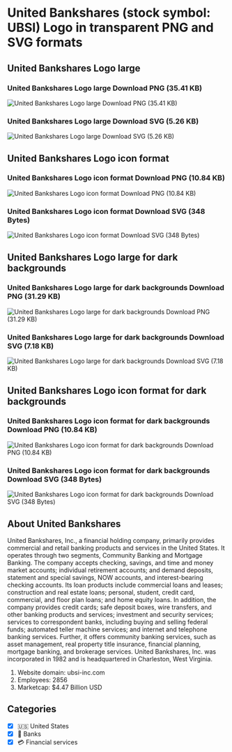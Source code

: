# United Bankshares (stock symbol: UBSI) Logo in transparent PNG and SVG formats

## United Bankshares Logo large

### United Bankshares Logo large Download PNG (35.41 KB)

![United Bankshares Logo large Download PNG (35.41 KB)](/img/orig/UBSI_BIG-23d9a24d.png)

### United Bankshares Logo large Download SVG (5.26 KB)

![United Bankshares Logo large Download SVG (5.26 KB)](/img/orig/UBSI_BIG-6b6f7c62.svg)

## United Bankshares Logo icon format

### United Bankshares Logo icon format Download PNG (10.84 KB)

![United Bankshares Logo icon format Download PNG (10.84 KB)](/img/orig/UBSI-714116dc.png)

### United Bankshares Logo icon format Download SVG (348 Bytes)

![United Bankshares Logo icon format Download SVG (348 Bytes)](/img/orig/UBSI-5d2c6252.svg)

## United Bankshares Logo large for dark backgrounds

### United Bankshares Logo large for dark backgrounds Download PNG (31.29 KB)

![United Bankshares Logo large for dark backgrounds Download PNG (31.29 KB)](/img/orig/UBSI_BIG.D-8f077869.png)

### United Bankshares Logo large for dark backgrounds Download SVG (7.18 KB)

![United Bankshares Logo large for dark backgrounds Download SVG (7.18 KB)](/img/orig/UBSI_BIG.D-ef74c5ee.svg)

## United Bankshares Logo icon format for dark backgrounds

### United Bankshares Logo icon format for dark backgrounds Download PNG (10.84 KB)

![United Bankshares Logo icon format for dark backgrounds Download PNG (10.84 KB)](/img/orig/UBSI.D-b9ed6c6b.png)

### United Bankshares Logo icon format for dark backgrounds Download SVG (348 Bytes)

![United Bankshares Logo icon format for dark backgrounds Download SVG (348 Bytes)](/img/orig/UBSI.D-3e62fa96.svg)

## About United Bankshares

United Bankshares, Inc., a financial holding company, primarily provides commercial and retail banking products and services in the United States. It operates through two segments, Community Banking and Mortgage Banking. The company accepts checking, savings, and time and money market accounts; individual retirement accounts; and demand deposits, statement and special savings, NOW accounts, and interest-bearing checking accounts. Its loan products include commercial loans and leases; construction and real estate loans; personal, student, credit card, commercial, and floor plan loans; and home equity loans. In addition, the company provides credit cards; safe deposit boxes, wire transfers, and other banking products and services; investment and security services; services to correspondent banks, including buying and selling federal funds; automated teller machine services; and internet and telephone banking services. Further, it offers community banking services, such as asset management, real property title insurance, financial planning, mortgage banking, and brokerage services. United Bankshares, Inc. was incorporated in 1982 and is headquartered in Charleston, West Virginia.

1. Website domain: ubsi-inc.com
2. Employees: 2856
3. Marketcap: $4.47 Billion USD


## Categories
- [x] 🇺🇸 United States
- [x] 🏦 Banks
- [x] 💳 Financial services
